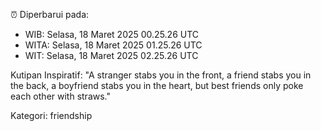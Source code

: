 ⏰ Diperbarui pada:
- WIB: Selasa, 18 Maret 2025 00.25.26 UTC
- WITA: Selasa, 18 Maret 2025 01.25.26 UTC
- WIT: Selasa, 18 Maret 2025 02.25.26 UTC

Kutipan Inspiratif:
"A stranger stabs you in the front, a friend stabs you in the back, a boyfriend stabs you in the heart, but best friends only poke each other with straws."


Kategori: friendship

